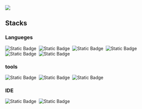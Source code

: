<img src="https://capsule-render.vercel.app/api?type=wave&color=auto&height=300&section=header&text=HelloWorld!&fontSize=90" />

## Stacks
### Langueges
<img alt="Static Badge" src="https://img.shields.io/badge/HTML5-%23E34F26?logo=HTML5&logoColor=white">&nbsp;
<img alt="Static Badge" src="https://img.shields.io/badge/CSS3-%231572B6?logo=CSS3&logoColor=white">&nbsp;
<img alt="Static Badge" src="https://img.shields.io/badge/JavaScript-%23F7DF1E?logo=javascript&logoColor=white">&nbsp;
<img alt="Static Badge" src="https://img.shields.io/badge/C-%23A8B9CC?logo=C&logoColor=white">&nbsp;
<img alt="Static Badge" src="https://img.shields.io/badge/Java-%23F80000?logo=oracle&logoColor=white">&nbsp;
<img alt="Static Badge" src="https://img.shields.io/badge/Python-%233776AB?logo=python&logoColor=white">&nbsp;

### tools
<img alt="Static Badge" src="https://img.shields.io/badge/Git-%23F05032?logo=git&logoColor=white">&nbsp;
<img alt="Static Badge" src="https://img.shields.io/badge/openjdk-%23437291?logo=openjdk&logoColor=black&color=white">&nbsp;
<img alt="Static Badge" src="https://img.shields.io/badge/Google%20Chrome-%23007ACC?logo=googlechrome&logoColor=white">&nbsp;

### IDE
<img alt="Static Badge" src="https://img.shields.io/badge/Visual%20Studio%20Code-%23007ACC?logo=visualstudiocode&logoColor=white">&nbsp;
<img alt="Static Badge" src="https://img.shields.io/badge/IntelliJ%20IDEA%20CE-%23007ACC?logo=intellijidea&logoColor=white">&nbsp;
